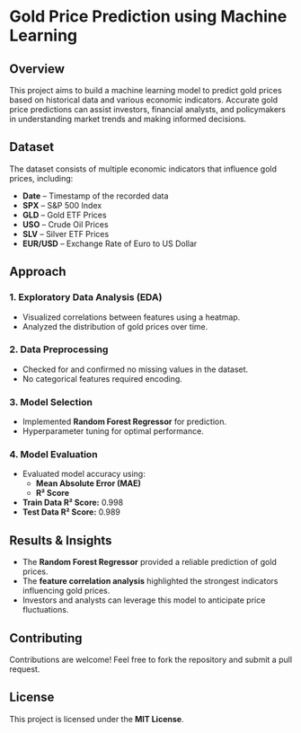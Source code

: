 # Gold Price Prediction using Machine Learning

## Overview

This project aims to build a machine learning model to predict gold prices based on historical data and various economic indicators. Accurate gold price predictions can assist investors, financial analysts, and policymakers in understanding market trends and making informed decisions.

## Dataset

The dataset consists of multiple economic indicators that influence gold prices, including:

- **Date** – Timestamp of the recorded data
- **SPX** – S&P 500 Index
- **GLD** – Gold ETF Prices
- **USO** – Crude Oil Prices
- **SLV** – Silver ETF Prices
- **EUR/USD** – Exchange Rate of Euro to US Dollar

## Approach

### 1. Exploratory Data Analysis (EDA)
- Visualized correlations between features using a heatmap.
- Analyzed the distribution of gold prices over time.

### 2. Data Preprocessing
- Checked for and confirmed no missing values in the dataset.
- No categorical features required encoding.

### 3. Model Selection
- Implemented **Random Forest Regressor** for prediction.
- Hyperparameter tuning for optimal performance.

### 4. Model Evaluation
- Evaluated model accuracy using:
  - **Mean Absolute Error (MAE)**
  - **R² Score**
- **Train Data R² Score:** 0.998
- **Test Data R² Score:** 0.989

## Results & Insights

- The **Random Forest Regressor** provided a reliable prediction of gold prices.
- The **feature correlation analysis** highlighted the strongest indicators influencing gold prices.
- Investors and analysts can leverage this model to anticipate price fluctuations.

## Contributing

Contributions are welcome! Feel free to fork the repository and submit a pull request.

## License

This project is licensed under the **MIT License**.
